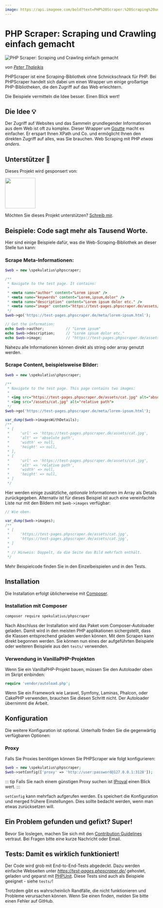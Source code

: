 ```yaml
---
image: https://api.imageee.com/bold?text=PHP%20Scraper:%20Scraping%20und%20Crawling%20einfach%20gemacht&bg_image=https://images.unsplash.com/photo-1542762933-ab3502717ce7
---
```


PHP Scraper: Scraping und Crawling einfach gemacht
==================================================

![PHP Scraper: Scraping und Crawling einfach gemacht](logo-light.png)

*von [Peter Thaleikis](https://peterthaleikis.com)*

PHPScraper ist eine Scraping-Bibliothek ohne Schnickschnack für PHP. Bei PHPScraper handelt sich dabei um einen Wrapper um einige großartige PHP-Bibliotheken, die den Zugriff auf das Web erleichtern.

Die Beispiele vermitteln die Idee besser. Einen Blick wert!


Die Idee 💡️
----------

Der Zugriff auf Websites und das Sammeln grundlegender Informationen aus dem Web ist oft zu komplex. Dieser Wrapper um [Goutte](https://github.com/FriendsOfPHP/Goutte) macht es einfacher. Er erspart Ihnen XPath und Co. und ermöglicht Ihnen den direkten Zugriff auf alles, was Sie brauchen. Web Scraping mit PHP *etwas anders*.


Unterstützer 💪️
-------------

Dieses Projekt wird gesponsert von:

<a href="https://bringyourownideas.com" target="_blank" rel="noopener noreferrer"><img src="https://bringyourownideas.com/images/byoi-logo.jpg" height="100px"></a>

Möchten Sie dieses Projekt unterstützen? [Schreib mir](https://peterthaleikis.com/contact).


Beispiele: Code sagt mehr als Tausend Worte.
--------------------------------------------

Hier sind einige Beispiele dafür, was die Web-Scraping-Bibliothek an dieser Stelle tun kann:

### Scrape Meta-Informationen:

```php
$web = new \spekulatius\phpscraper;

/**
 * Navigate to the test page. It contains:
 *
 * <meta name="author" content="Lorem ipsum" />
 * <meta name="keywords" content="Lorem,ipsum,dolor" />
 * <meta name="description" content="Lorem ipsum dolor etc." />
 * <meta name="image" content="https://test-pages.phpscraper.de/assets/cat.jpg" />
 */
$web->go('https://test-pages.phpscraper.de/meta/lorem-ipsum.html');

// Get the information:
echo $web->author;          // "Lorem ipsum"
echo $web->description;     // "Lorem ipsum dolor etc."
echo $web->image;           // "https://test-pages.phpscraper.de/assets/cat.jpg"
```

Nahezu alle Informationen können direkt als string oder array genutzt werden.


### Scrape Content, beispielsweise Bilder:

```php
$web = new \spekulatius\phpscraper;

/**
 * Navigate to the test page. This page contains two images:
 *
 * <img src="https://test-pages.phpscraper.de/assets/cat.jpg" alt="absolute path">
 * <img src="/assets/cat.jpg" alt="relative path">
 */
$web->go('https://test-pages.phpscraper.de/meta/lorem-ipsum.html');

var_dump($web->imagesWithDetails);
/**
 * [
 *     'url' => 'https://test-pages.phpscraper.de/assets/cat.jpg',
 *     'alt' => 'absolute path',
 *     'width' => null,
 *     'height' => null,
 * ],
 * [
 *     'url' => 'https://test-pages.phpscraper.de/assets/cat.jpg',
 *     'alt' => 'relative path',
 *     'width' => null,
 *     'height' => null,
 * ]
 */
```

Hier werden einige zusätzliche, *optionale* Informationen im Array als Details zurückgegeben. Alternativ ist für dieses Beispiel ist auch eine vereinfachte Liste nur mit den Bildern mit `$web->images` verfügbar:

```php
// Wie oben.

var_dump($web->images);
/**
 * [
 *     'https://test-pages.phpscraper.de/assets/cat.jpg',
 *     'https://test-pages.phpscraper.de/assets/cat.jpg',
 * ]
 *
 * // Hinweis: Doppelt, da die Seite das Bild mehrfach enthält.
 */
```

Mehr Beispielcode finden Sie in den Einzelbeispielen und in den Tests.


Installation
------------

Die Installation erfolgt üblicherweise mit [Composer](https://getcomposer.org).

### Installation mit Composer

```bash
composer require spekulatius/phpscraper
```

Nach Abschluss der Installation wird das Paket vom Composer-Autoloader geladen. Damit wird in den meisten PHP applikationen sichergstellt, dass die Klassen entsprechend geladen werden können. Mit dem Scrapen kann direkt begonnen werden. Sie können nun eines der aufgeführten Beispiele oder weiteren Beispiele aus den `tests/` verwenden.

### Verwendung in VanillaPHP-Projekten

Wenn Sie ein VanillaPHP-Projekt bauen, müssen Sie den Autoloader oben im Skript einbinden:

```php
require 'vendor/autoload.php';
```

Wenn Sie ein Framework wie Laravel, Symfony, Laminas, Phalcon, oder CakePHP verwenden, brauchen Sie diesen Schritt nicht. Der Autoloader übernimmt die Arbeit.

Konfiguration
-------------

Die weitere Konfiguration ist optional. Unterhalb finden Sie die gegenwärtig verfügbaren Optionen:

### Proxy

Falls Sie Proxies benötigen können Sie PHPScraper wie folgt konfigurieren:

```php
$web = new \spekulatius\phpscraper;
$web->setConfig(['proxy' => 'http://user:password@127.0.0.1:3128']);
```

::: tip
Falls Sie nach einem günstigen Proxy suchen ist [IProyal](https://iproyal.com?r=119987) einen Blick wert.
:::

`setConfig` kann mehrfach aufgerufen werden. Es speichert die Konfiguration und merged frühere Einstellungen. Dies sollte bedacht werden, wenn man etwas zurücksetzen will.


Ein Problem gefunden und gefixt? Super!
---------------------------------------

Bevor Sie loslegen, machen Sie sich mit den [Contribution Guidelines](/contributing.html) vertraut. Bei Fragen bitte eine kurze Nachricht oder Email.


Tests: Damit es wirklich funktioniert!
--------------------------------------

Der Code wird grob mit End-to-End-Tests abgedeckt. Dazu werden einfache Webseiten unter *https://test-pages.phpscraper.de/* gehostet, geladen und geparst mit [PHPUnit](https://phpunit.de/). Diese Tests sind auch als Beispiele geeignet - siehe `tests/`!

Trotzdem gibt es wahrscheinlich Randfälle, die nicht funktionieren und Probleme verursachen können. Wenn Sie einen finden, melden Sie bitte einen Fehler auf GitHub.
